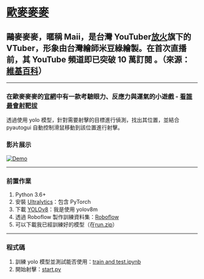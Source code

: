 # [歐麥麥麥](https://www.youtube.com/@Omaimaimaii)

## 鷗麥麥麥，暱稱 Maii，是台灣 YouTuber[放火](https://www.youtube.com/@fanghuo)旗下的 VTuber，形象由台灣繪師米豆綠繪製。在首次直播前，其 YouTube 頻道即已突破 10 萬訂閱 。（來源：[維基百科](https://zh.wikipedia.org/zh-tw/%E9%B7%97%E9%BA%A5%E9%BA%A5%E9%BA%A5)）

---

### 在歐麥麥麥的[官網](https://vtuber-maii.com/)中有一款考驗眼力、反應力與運氣的小遊戲 - **[看誰最會射靶拔](https://games.vtuber-maii.com/)**

透過使用 yolo 模型，針對需要射擊的目標進行偵測，找出其位置，並結合 pyautogui 自動控制滑鼠移動到該位置進行射擊。

### 影片展示

[![Demo](https://img.youtube.com/vi/vA1YSSmWciQ/0.jpg)](https://www.youtube.com/watch?v=vA1YSSmWciQ)

---

### 前置作業

1. Python 3.6+
2. 安裝 [Ultralytics](https://docs.ultralytics.com/zh/quickstart/)：包含 PyTorch
3. 下載 [YOLOv8](https://docs.ultralytics.com/zh/models/yolov8/#supported-tasks-and-modes)：我是使用 yolov8m
4. 透過 Roboflow 製作訓練資料集：[Roboflow](https://roboflow.com/)
5. 可以下載我已經訓練好的模型（在[run.zip](https://drive.google.com/file/d/10in37MpOKWeJqSwGYlRvP43Q0TKJBRLp/view?usp=drive_link)）

---

### 程式碼

1. 訓練 yolo 模型並測試能否使用：[train and test.ipynb](train%20and%20test.ipynb)
2. 開始射擊：[start.py](start.py)
